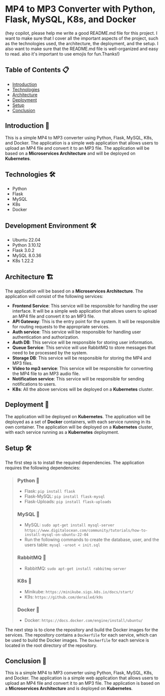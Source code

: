 # MP4 to MP3 Converter with Python, Flask, MySQL, K8s, and Docker

(hey copilot, please help me write a good README.md file for this project. I want to make sure that I cover all the important aspects of the project, such as the technologies used, the architecture, the deployment, and the setup. I also want to make sure that the README.md file is well-organized and easy to read. also it's important to use emojis for fun.Thanks!)

## Table of Contents 📋

- [Introduction](#introduction)
- [Technologies](#technologies)
- [Architecture](#architecture)
- [Deployment](#deployment)
- [Setup](#setup)
- [Conclusion](#conclusion)

## Introduction 📝

This is a simple MP4 to MP3 converter using Python, Flask, MySQL, K8s, and Docker. The application is a simple web application that allows users to upload an MP4 file and convert it to an MP3 file. The application will be based on a **Microservices Architecture** and will be deployed on **Kubernetes**.

## Technologies 🛠️

- Python
- Flask
- MySQL
- K8s
- Docker

## Development Environment 🛠️

- Ubuntu 22.04
- Python 3.10.12
- Flask 3.0.2
- MySQL 8.0.36
- K8s 1.22.2

## Architecture 🏗️

The application will be based on a **Microservices Architecture**. The application will consist of the following services:

- **Frontend Service**: This service will be responsible for handling the user interface. It will be a simple web application that allows users to upload an MP4 file and convert it to an MP3 file.
- **API Gateway**: This is the entry point for the system. It will be responsible for routing requests to the appropriate services.
- **Auth service**: This service will be responsible for handling user authentication and authorization.
- **Auth DB**: This service will be responsible for storing user information.
- **Queue Service**: This service will use RabbitMQ to store messages that need to be processed by the system.
- **Storage DB**: This service will be responsible for storing the MP4 and MP3 files.
- **Video to mp3 service**: This service will be responsible for converting the MP4 file to an MP3 audio file.
- **Notification service**: This service will be responsible for sending notifications to users.
- **K8s**: All the above services will be deployed on a **Kubernetes** cluster.

## Deployment 🚀

The application will be deployed on **Kubernetes**. The application will be deployed as a set of **Docker** containers, with each service running in its own container. The application will be deployed on a **Kubernetes** cluster, with each service running as a **Kubernetes** deployment.

## Setup 🛠️

The first step is to install the required dependencies. The application requires the following dependencies:

> ### Python 🐍
>
> - Flask: `pip install flask`
> - Flask-MySQL: `pip install flask-mysql`
> - Flask-Uploads: `pip install flask-uploads`
>
> ### MySQL 🐬
>
> - MySQL: `sudo apt-get install mysql-server` `https://www.digitalocean.com/community/tutorials/how-to-install-mysql-on-ubuntu-22-04`
> - Run the following commands to create the database, user, and the users table:
>   `mysql -uroot < init.sql`
>
> ### RabbitMQ 🐰
>
> - RabbitMQ: `sudo apt-get install rabbitmq-server`
>
> ### K8s 🚢
>
> - Minikube: `https://minikube.sigs.k8s.io/docs/start/`
> - K9s: `https://github.com/derailed/k9s`
>
> ### Docker 🐳
>
> - Docker: `https://docs.docker.com/engine/install/ubuntu/`

The next step is to clone the repository and build the Docker images for the services. The repository contains a `Dockerfile` for each service, which can be used to build the Docker images. The `Dockerfile` for each service is located in the root directory of the repository.

## Conclusion 🎉

This is a simple MP4 to MP3 converter using Python, Flask, MySQL, K8s, and Docker. The application is a simple web application that allows users to upload an MP4 file and convert it to an MP3 file. The application is based on a **Microservices Architecture** and is deployed on **Kubernetes**.
